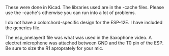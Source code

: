 These were done in Kicad.  The libraries used are in the -cache files.  Please use the -cache's otherwise you can run into a lot of problems.

I do not have a colorchord-specific design for the ESP-12E.  I have included the generics file.

The esp_onelayer3 file was what was used in the Saxophone video.  A electret microphone was attached between GND and the T0 pin of the ESP.  Be sure to size the R1 aproprately for your mic.
